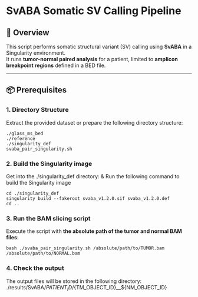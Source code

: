 # SvABA Somatic SV Calling Pipeline

## 🧬 Overview

This script performs somatic structural variant (SV) calling using **SvABA** in a Singularity environment.  
It runs **tumor-normal paired analysis** for a patient, limited to **amplicon breakpoint regions** defined in a BED file.

---

## 📦 Prerequisites

### 1. Directory Structure

Extract the provided dataset or prepare the following directory structure:
```
./glass_ms_bed
./reference
./singularity_def
svaba_pair_singularity.sh
```

### 2. Build the Singularity image

Get into the ./singularity_def directory:
& Run the following command to build the Singularity image
```
cd ./singularity_def
singularity build --fakeroot svaba_v1.2.0.sif svaba_v1.2.0.def
cd ..
```

### 3. Run the BAM slicing script
Execute the script with **the absolute path of the tumor and normal BAM files**:
```
bash ./svaba_pair_singularity.sh /absolute/path/to/TUMOR.bam /absolute/path/to/NORMAL.bam
``` 

### 4. Check the output
The output files will be stored in the following directory:
./results/SvABA/${PATIENT_ID}/${TM_OBJECT_ID}__${NM_OBJECT_ID}
